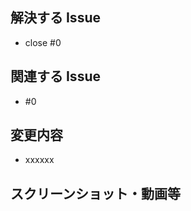## 解決する Issue
<!--
ある特定のIssueを解決する場合、そのIssue番号を"close"の後ろに記載してください。
このPRがマージされた際に自動的にIssueを閉じてくれます。
なお、Issueを立てていない場合は不要です。
また、複数のIssueを同時に解決するのは、場合によっては望ましくないかもしれません。
-->
- close #0

## 関連する Issue
<!--
完全に解決しきっていないが、一部のみを解決した場合などはこちらにIssue番号を記載してください。
-->
- #0

## 変更内容
<!--
変更を端的に箇条書きで書くとよいでしょう。文章にしてしまっても構いません。
-->
- xxxxxx

## スクリーンショット・動画等
<!--
UIに関する改善を行った場合は特にですが、Before/Afterがあるとよいかもしれません。
コンソール上のログの挙動などを添付しても構いません。
また、それらを用意するほどではないorできない場合などは省略しても構いません。
-->

